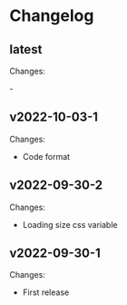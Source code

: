 # Changelog

## latest

Changes:

\-

## v2022-10-03-1

Changes:

- Code format

## v2022-09-30-2

Changes:

- Loading size css variable

## v2022-09-30-1

Changes:

- First release
